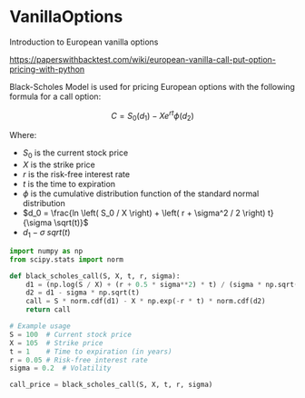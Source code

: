 # VanillaOptions
Introduction to European vanilla options

https://paperswithbacktest.com/wiki/european-vanilla-call-put-option-pricing-with-python

Black-Scholes Model is used for pricing European options with the following formula for a call option:

```math
C = S_0 \left( d_1 \right) - X e^{rt} \phi \left( d_2 \right)
```

Where:

* $`S_0`$ is the current stock price
* $`X`$ is the strike price
* $`r`$ is the risk-free interest rate
* $`t`$ is the time to expiration
* $`\phi`$ is the cumulative distribution function of the standard normal distribution
* $`d_0 = \frac{ln \left( S_0 / X \right) + \left( r + \sigma^2 / 2  \right) t}{\sigma \sqrt(t)}`$
* $`d_1 - \sigma \ sqrt(t)`$


```python
import numpy as np
from scipy.stats import norm

def black_scholes_call(S, X, t, r, sigma):
    d1 = (np.log(S / X) + (r + 0.5 * sigma**2) * t) / (sigma * np.sqrt(t))
    d2 = d1 - sigma * np.sqrt(t)
    call = S * norm.cdf(d1) - X * np.exp(-r * t) * norm.cdf(d2)
    return call

# Example usage
S = 100  # Current stock price
X = 105  # Strike price
t = 1    # Time to expiration (in years)
r = 0.05 # Risk-free interest rate
sigma = 0.2  # Volatility

call_price = black_scholes_call(S, X, t, r, sigma)
```
